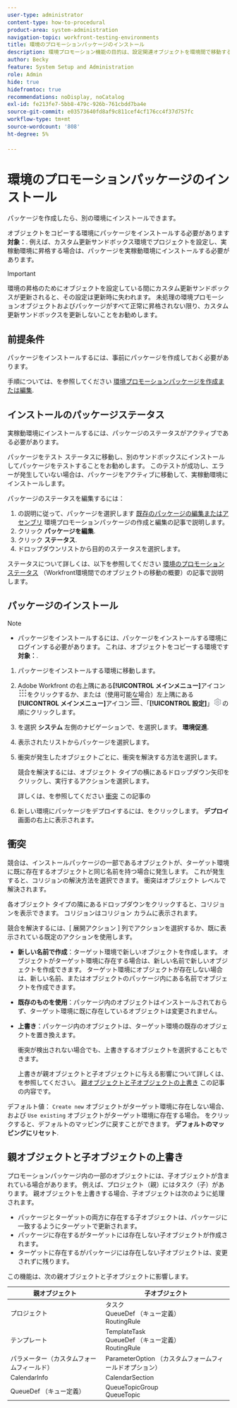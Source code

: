 ```yaml
---
user-type: administrator
content-type: how-to-procedural
product-area: system-administration
navigation-topic: workfront-testing-environments
title: 環境のプロモーションパッケージのインストール
description: 環境プロモーション機能の目的は、設定関連オブジェクトを環境間で移動する機能を提供することです。 環境プロモーションパッケージをターゲット環境にインストールする方法を説明します。
author: Becky
feature: System Setup and Administration
role: Admin
hide: true
hidefromtoc: true
recommendations: noDisplay, noCatalog
exl-id: fe213fe7-5bb8-479c-926b-761cbdd7ba4e
source-git-commit: e03573640fd8af9c811cef4cf176cc4f37d757fc
workflow-type: tm+mt
source-wordcount: '808'
ht-degree: 5%

---
```


# 環境のプロモーションパッケージのインストール

パッケージを作成したら、別の環境にインストールできます。

オブジェクトをコピーする環境にパッケージをインストールする必要があります **対象：**. 例えば、カスタム更新サンドボックス環境でプロジェクトを設定し、実稼動環境に昇格する場合は、パッケージを実稼動環境にインストールする必要があります。

>[!IMPORTANT]
>
>環境の昇格のためにオブジェクトを設定している間にカスタム更新サンドボックスが更新されると、その設定は更新時に失われます。 未処理の環境プロモーションオブジェクトおよびパッケージがすべて正常に昇格されない限り、カスタム更新サンドボックスを更新しないことをお勧めします。

## 前提条件

パッケージをインストールするには、事前にパッケージを作成しておく必要があります。

手順については、を参照してください [環境プロモーションパッケージを作成または編集](/help/quicksilver/administration-and-setup/set-up-workfront/workfront-testing-environments/environment-promotion-create-package.md).

## インストールのパッケージステータス

実稼動環境にインストールするには、パッケージのステータスがアクティブである必要があります。

パッケージをテスト ステータスに移動し、別のサンドボックスにインストールしてパッケージをテストすることをお勧めします。  このテストが成功し、エラーが発生していない場合は、パッケージをアクティブに移動して、実稼動環境にインストールします。

パッケージのステータスを編集するには：

1. の説明に従って、パッケージを選択します  [既存のパッケージの編集またはアセンブリ](/help/quicksilver/administration-and-setup/set-up-workfront/workfront-testing-environments/environment-promotion-create-package.md#create-or-edit-an-environment-promotion-package) 環境プロモーションパッケージの作成と編集の記事で説明します。
1. クリック **パッケージを編集**.
1. クリック **ステータス**.
1. ドロップダウンリストから目的のステータスを選択します。

ステータスについて詳しくは、以下を参照してください [環境のプロモーションステータス](/help/quicksilver/administration-and-setup/set-up-workfront/workfront-testing-environments/environment-promotion-in-wf.md#environment-promotion-statuses) （Workfront環境間でのオブジェクトの移動の概要）の記事で説明します。

## パッケージのインストール

>[!NOTE]
>
>* パッケージをインストールするには、パッケージをインストールする環境にログインする必要があります。 これは、オブジェクトをコピーする環境です **対象：**.

1. パッケージをインストールする環境に移動します。
1. Adobe Workfront の右上隅にある&#x200B;**[!UICONTROL メインメニュー]**&#x200B;アイコン![メインメニュー](/help/_includes/assets/main-menu-icon.png)をクリックするか、または（使用可能な場合）左上隅にある&#x200B;**[!UICONTROL メインメニュー]**&#x200B;アイコン![メインメニュー](/help/_includes/assets/main-menu-icon-left-nav.png)、「**[!UICONTROL 設定]**」![設定アイコン](/help/_includes/assets/gear-icon-setup.png)の順にクリックします。
1. を選択 **システム** 左側のナビゲーションで、を選択します。 **環境促進**.
1. 表示されたリストからパッケージを選択します。
1. 衝突が発生したオブジェクトごとに、衝突を解決する方法を選択します。

   競合を解決するには、オブジェクト タイプの横にあるドロップダウン矢印をクリックし、実行するアクションを選択します。

   詳しくは、を参照してください [衝突](#collisions) この記事の
1. 新しい環境にパッケージをデプロイするには、をクリックします。 **デプロイ** 画面の右上に表示されます。

## 衝突

競合は、インストールパッケージの一部であるオブジェクトが、ターゲット環境に既に存在するオブジェクトと同じ名前を持つ場合に発生します。 これが発生すると、コリジョンの解決方法を選択できます。 衝突はオブジェクト レベルで解決されます。

各オブジェクト タイプの隣にあるドロップダウンをクリックすると、コリジョンを表示できます。 コリジョンはコリジョン カラムに表示されます。

競合を解決するには、[ 展開アクション ] 列でアクションを選択するか、既に表示されている既定のアクションを使用します。

* **新しい名前で作成**：ターゲット環境で新しいオブジェクトを作成します。 オブジェクトがターゲット環境に存在する場合は、新しい名前で新しいオブジェクトを作成できます。 ターゲット環境にオブジェクトが存在しない場合は、新しい名前、またはオブジェクトのパッケージ内にある名前でオブジェクトを作成できます。
* **既存のものを使用**：パッケージ内のオブジェクトはインストールされておらず、ターゲット環境に既に存在しているオブジェクトは変更されません。
* **上書き**：パッケージ内のオブジェクトは、ターゲット環境の既存のオブジェクトを置き換えます。

  衝突が検出されない場合でも、上書きするオブジェクトを選択することもできます。

  上書きが親オブジェクトと子オブジェクトに与える影響について詳しくは、を参照してください。 [親オブジェクトと子オブジェクトの上書き](#overwriting-parent-and-child-objects) この記事の内容です。
<!--
* Do not use: The object in the package is not installed in the target environment. If you select Do not use, an error message will appear detailing how this choice will affect other objects or fields.
-->

デフォルト値： `Create new` オブジェクトがターゲット環境に存在しない場合、および `Use existing` オブジェクトがターゲット環境に存在する場合。 をクリックすると、デフォルトのマッピングに戻すことができます。 **デフォルトのマッピングにリセット**.

## 親オブジェクトと子オブジェクトの上書き

プロモーションパッケージ内の一部のオブジェクトには、子オブジェクトが含まれている場合があります。 例えば、プロジェクト（親）にはタスク（子）があります。 親オブジェクトを上書きする場合、子オブジェクトは次のように処理されます。

* パッケージとターゲットの両方に存在する子オブジェクトは、パッケージに一致するようにターゲットで更新されます。
* パッケージに存在するがターゲットには存在しない子オブジェクトが作成されます。
* ターゲットに存在するがパッケージには存在しない子オブジェクトは、変更されずに残ります。

この機能は、次の親オブジェクトと子オブジェクトに影響します。

| 親オブジェクト | 子オブジェクト |
|---|---|
| プロジェクト | タスク<br>QueueDef （キュー定義）<br>RoutingRule |
| テンプレート | TemplateTask<br>QueueDef （キュー定義）<br>RoutingRule |
| パラメーター（カスタムフォームフィールド） | ParameterOption （カスタムフォームフィールドオプション） |
| CalendarInfo | CalendarSection |
| QueueDef （キュー定義） | QueueTopicGroup<br>QueueTopic |

